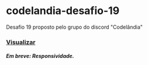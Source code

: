 # codelandia-desafio-19
Desafio 19 proposto pelo grupo do discord "Codelândia"


### [Visualizar](https://lauravitalc.github.io/codelandia-desafio-19/)

##### Em breve: Responsividade.
